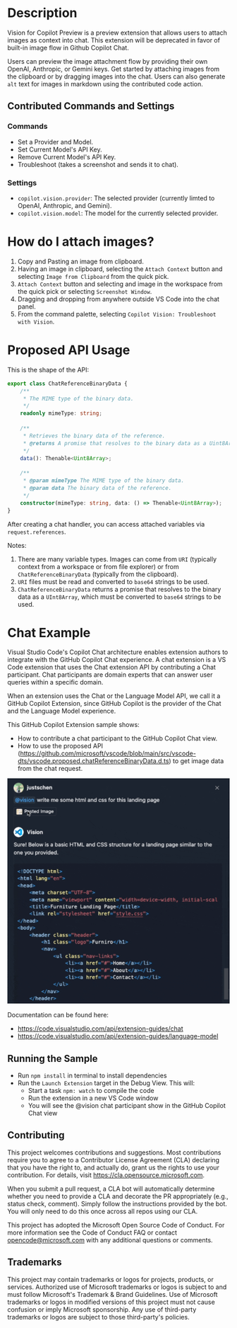 # Description

Vision for Copilot Preview is a preview extension that allows users to attach images as context into chat. This extension will be deprecated in favor of built-in image flow in Github Copilot Chat. 

Users can preview the image attachment flow by providing their own OpenAI, Anthropic, or Gemini keys. Get started by attaching images from the clipboard or by dragging images into the chat. Users can also generate `alt` text for images in markdown using the contributed code action.

## Contributed Commands and Settings
### Commands
- Set a Provider and Model.
- Set Current Model's API Key.
- Remove Current Model's API Key.
- Troubleshoot (takes a screenshot and sends it to chat).

### Settings
- `copilot.vision.provider`: The selected provider (currently limted to OpenAI, Anthropic, and Gemini).
- `copilot.vision.model`: The model for the currently selected provider.


# How do I attach images?
1. Copy and Pasting an image from clipboard.
2. Having an image in clipboard, selecting the `Attach Context` button and selecting `Image from Clipboard` from the quick pick.
3. `Attach Context` button and selecting and image in the workspace from the quick pick or selecting `Screenshot Window`.
4. Dragging and dropping from anywhere outside VS Code into the chat panel.
5. From the command palette, selecting `Copilot Vision: Troubleshoot with Vision`.


# Proposed API Usage
This is the shape of the API:
```ts
export class ChatReferenceBinaryData {
	/**
	 * The MIME type of the binary data.
	 */
	readonly mimeType: string;

	/**
	 * Retrieves the binary data of the reference.
	 * @returns A promise that resolves to the binary data as a Uint8Array.
	 */
	data(): Thenable<Uint8Array>;

	/**
	 * @param mimeType The MIME type of the binary data.
	 * @param data The binary data of the reference.
	 */
	constructor(mimeType: string, data: () => Thenable<Uint8Array>);
}
```
After creating a chat handler, you can access attached variables via `request.references`.

Notes:
1. There are many variable types. Images can come from `URI` (typically context from a workspace or from file explorer) or from `ChatReferenceBinaryData` (typically from the clipboard).
2. `URI` files must be read and converted to `base64` strings to be used.
3. `ChatReferenceBinaryData` returns a promise that resolves to the binary data as a `UInt8Array`, which must be converted to `base64` strings to be used.

# Chat Example

Visual Studio Code's Copilot Chat architecture enables extension authors to integrate with the GitHub Copilot Chat experience. A chat extension is a VS Code extension that uses the Chat extension API by contributing a Chat participant. Chat participants are domain experts that can answer user queries within a specific domain.

When an extension uses the Chat or the Language Model API, we call it a GitHub Copilot Extension, since GitHub Copilot is the provider of the Chat and the Language Model experience.

This GitHub Copilot Extension sample shows:

- How to contribute a chat participant to the GitHub Copilot Chat view.
- How to use the proposed API (https://github.com/microsoft/vscode/blob/main/src/vscode-dts/vscode.proposed.chatReferenceBinaryData.d.ts) to get image data from the chat request. 

![Screenshot of a chat exchange. A user asks for HTML and CSS for a landing page. The response provides a basic HTML structure with a header, navigation links (Home, About, Contact), and a link to an external CSS file.](./assets/demo.gif)

Documentation can be found here:
- https://code.visualstudio.com/api/extension-guides/chat
- https://code.visualstudio.com/api/extension-guides/language-model

## Running the Sample

- Run `npm install` in terminal to install dependencies
- Run the `Launch Extension` target in the Debug View. This will:
	- Start a task `npm: watch` to compile the code
	- Run the extension in a new VS Code window
	- You will see the @vision chat participant show in the GitHub Copilot Chat view


## Contributing
This project welcomes contributions and suggestions. Most contributions require you to agree to a Contributor License Agreement (CLA) declaring that you have the right to, and actually do, grant us the rights to use your contribution. For details, visit https://cla.opensource.microsoft.com.

When you submit a pull request, a CLA bot will automatically determine whether you need to provide a CLA and decorate the PR appropriately (e.g., status check, comment). Simply follow the instructions provided by the bot. You will only need to do this once across all repos using our CLA.

This project has adopted the Microsoft Open Source Code of Conduct. For more information see the Code of Conduct FAQ or contact opencode@microsoft.com with any additional questions or comments.


## Trademarks
This project may contain trademarks or logos for projects, products, or services. Authorized use of Microsoft trademarks or logos is subject to and must follow Microsoft's Trademark & Brand Guidelines. Use of Microsoft trademarks or logos in modified versions of this project must not cause confusion or imply Microsoft sponsorship. Any use of third-party trademarks or logos are subject to those third-party's policies.
